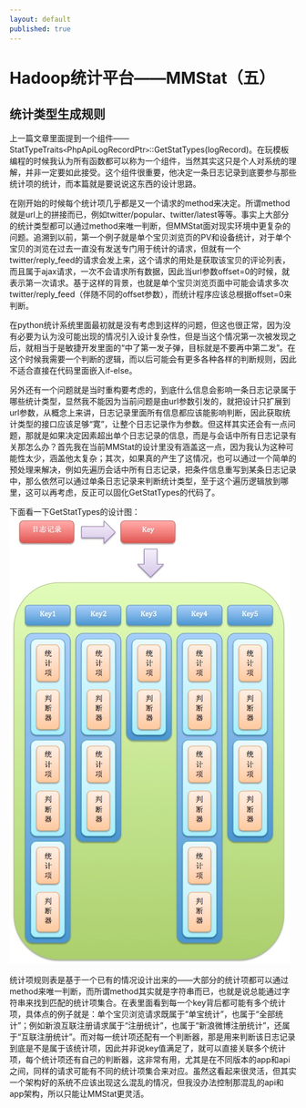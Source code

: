 ```yaml
---
layout: default
published: true
---
```


# Hadoop统计平台——MMStat（五）  

## 统计类型生成规则  

上一篇文章里面提到一个组件——StatTypeTraits`<`PhpApiLogRecordPtr`>`::GetStatTypes(logRecord)。在玩模板编程的时候我认为所有函数都可以称为一个组件，当然其实这只是个人对系统的理解，并非一定要如此接受。这个组件很重要，他决定一条日志记录到底要参与那些统计项的统计，而本篇就是要说说这东西的设计思路。  

在刚开始的时候每个统计项几乎都是又一个请求的method来决定。所谓method就是url上的拼接而已，例如twitter/popular、twitter/latest等等。事实上大部分的统计类型都可以通过method来唯一判断，但MMStat面对现实环境中更复杂的问题。追溯到以前，第一个例子就是单个宝贝浏览页的PV和设备统计，对于单个宝贝的浏览在过去一直没有发送专门用于统计的请求，但就有一个twitter/reply_feed的请求会发上来，这个请求的用处是获取该宝贝的评论列表，而且属于ajax请求，一次不会请求所有数据，因此当url参数offset=0的时候，就表示第一次请求。基于这样的背景，也就是单个宝贝浏览页面中可能会请求多次twitter/reply_feed（伴随不同的offset参数），而统计程序应该总根据offset=0来判断。  

在python统计系统里面最初就是没有考虑到这样的问题，但这也很正常，因为没有必要为认为没可能出现的情况引入设计复杂性，但是当这个情况第一次被发现之后，就相当于是敏捷开发里面的“中了第一发子弹，目标就是不要再中第二发”。在这个时候我需要一个判断的逻辑，而以后可能会有更多各种各样的判断规则，因此不适合直接在代码里面嵌入if-else。  

另外还有一个问题就是当时重构要考虑的，到底什么信息会影响一条日志记录属于哪些统计类型，显然我不能因为当前问题是由url参数引发的，就把设计只扩展到url参数，从概念上来讲，日志记录里面所有信息都应该能影响判断，因此获取统计类型的接口应该足够“寛”，让整个日志记录作为参数。但这样其实还会有一点问题，那就是如果决定因素超出单个日志记录的信息，而是与会话中所有日志记录有关那怎么办？首先我在当前MMStat的设计里没有涵盖这一点，因为我认为这种可能性太少，涵盖他太复杂；其次，如果真的产生了这情况，也可以通过一个简单的预处理来解决，例如先遍历会话中所有日志记录，把条件信息重写到某条日志记录中，那么依然可以通过单条日志记录来判断统计类型，至于这个遍历逻辑放到哪里，这可以再考虑，反正可以固化GetStatTypes的代码了。  

下面看一下GetStatTypes的设计图：  
![统计项规则表](/assets/stat_type_rule_table.png)  

统计项规则表是基于一个已有的情况设计出来的——大部分的统计项都可以通过method来唯一判断，而所谓method其实就是字符串而已，也就是说总能通过字符串来找到匹配的统计项集合。在表里面看到每一个key背后都可能有多个统计项，具体点的例子就是：单个宝贝浏览请求既属于“单宝统计”，也属于“全部统计”；例如新浪互联注册请求属于“注册统计”，也属于“新浪微博注册统计”，还属于“互联注册统计”。而对每一统计项还配有一个判断器，那是用来判断该日志记录到底是不是属于该统计项，因此并非说key值满足了，就可以直接关联多个统计项，每个统计项还有自己的判断器，这非常有用，尤其是在不同版本的app和api之间，同样的请求可能有不同的统计项集合来对应。虽然这看起来很灵活，但其实一个架构好的系统不应该出现这么混乱的情况，但我没办法控制那混乱的api和app架构，所以只能让MMStat更灵活。  

